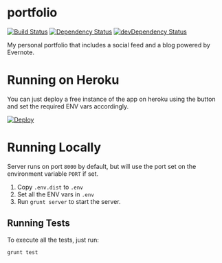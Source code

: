 portfolio
=========================
[![Build Status](https://travis-ci.org/chesleybrown/portfolio.svg?branch=master)](https://travis-ci.org/chesleybrown/portfolio)
[![Dependency Status](https://david-dm.org/chesleybrown/portfolio.svg)](https://david-dm.org/chesleybrown/portfolio)
[![devDependency Status](https://david-dm.org/chesleybrown/portfolio/dev-status.svg)](https://david-dm.org/chesleybrown/portfolio#info=devDependencies)

My personal portfolio that includes a social feed and a blog powered by Evernote.

# Running on Heroku

You can just deploy a free instance of the app on heroku using the button and
set the required ENV vars accordingly. 

[![Deploy](https://www.herokucdn.com/deploy/button.png)](https://heroku.com/deploy)

# Running Locally

Server runs on port `8000` by default, but will use the port set
on the environment variable `PORT` if set.

1. Copy `.env.dist` to `.env`
1. Set all the ENV vars in `.env`
1. Run `grunt server` to start the server.

## Running Tests
To execute all the tests, just run:

```
grunt test
```
